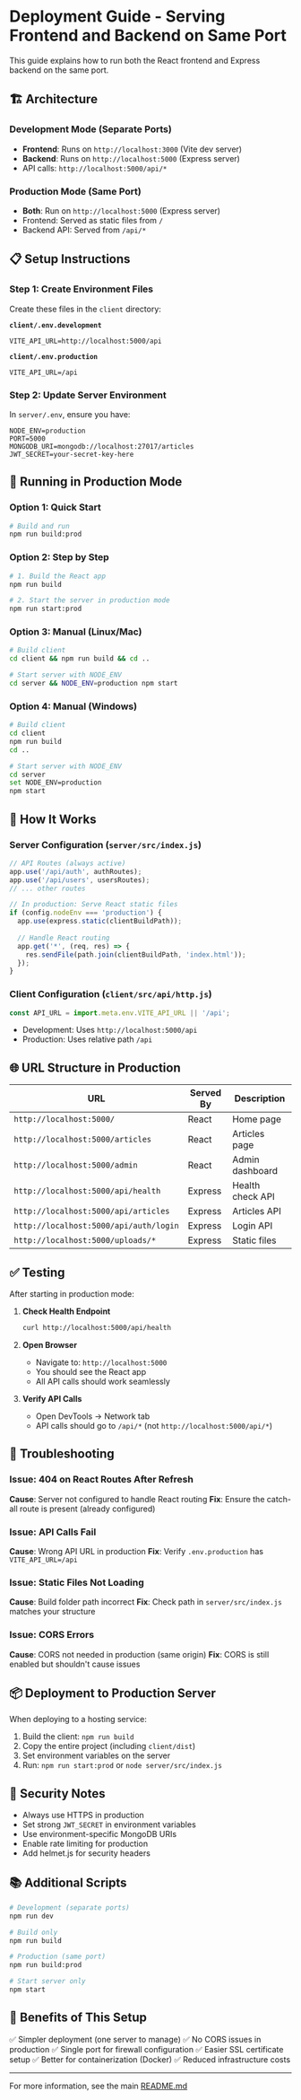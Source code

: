 # Deployment Guide - Serving Frontend and Backend on Same Port

This guide explains how to run both the React frontend and Express backend on the same port.

## 🏗️ Architecture

### Development Mode (Separate Ports)
- **Frontend**: Runs on `http://localhost:3000` (Vite dev server)
- **Backend**: Runs on `http://localhost:5000` (Express server)
- API calls: `http://localhost:5000/api/*`

### Production Mode (Same Port)
- **Both**: Run on `http://localhost:5000` (Express server)
- Frontend: Served as static files from `/`
- Backend API: Served from `/api/*`

## 📋 Setup Instructions

### Step 1: Create Environment Files

Create these files in the `client` directory:

**`client/.env.development`**
```env
VITE_API_URL=http://localhost:5000/api
```

**`client/.env.production`**
```env
VITE_API_URL=/api
```

### Step 2: Update Server Environment

In `server/.env`, ensure you have:
```env
NODE_ENV=production
PORT=5000
MONGODB_URI=mongodb://localhost:27017/articles
JWT_SECRET=your-secret-key-here
```

## 🚀 Running in Production Mode

### Option 1: Quick Start
```bash
# Build and run
npm run build:prod
```

### Option 2: Step by Step
```bash
# 1. Build the React app
npm run build

# 2. Start the server in production mode
npm run start:prod
```

### Option 3: Manual (Linux/Mac)
```bash
# Build client
cd client && npm run build && cd ..

# Start server with NODE_ENV
cd server && NODE_ENV=production npm start
```

### Option 4: Manual (Windows)
```bash
# Build client
cd client
npm run build
cd ..

# Start server with NODE_ENV
cd server
set NODE_ENV=production
npm start
```

## 🔧 How It Works

### Server Configuration (`server/src/index.js`)
```javascript
// API Routes (always active)
app.use('/api/auth', authRoutes);
app.use('/api/users', usersRoutes);
// ... other routes

// In production: Serve React static files
if (config.nodeEnv === 'production') {
  app.use(express.static(clientBuildPath));
  
  // Handle React routing
  app.get('*', (req, res) => {
    res.sendFile(path.join(clientBuildPath, 'index.html'));
  });
}
```

### Client Configuration (`client/src/api/http.js`)
```javascript
const API_URL = import.meta.env.VITE_API_URL || '/api';
```
- Development: Uses `http://localhost:5000/api`
- Production: Uses relative path `/api`

## 🌐 URL Structure in Production

| URL | Served By | Description |
|-----|-----------|-------------|
| `http://localhost:5000/` | React | Home page |
| `http://localhost:5000/articles` | React | Articles page |
| `http://localhost:5000/admin` | React | Admin dashboard |
| `http://localhost:5000/api/health` | Express | Health check API |
| `http://localhost:5000/api/articles` | Express | Articles API |
| `http://localhost:5000/api/auth/login` | Express | Login API |
| `http://localhost:5000/uploads/*` | Express | Static files |

## ✅ Testing

After starting in production mode:

1. **Check Health Endpoint**
   ```bash
   curl http://localhost:5000/api/health
   ```

2. **Open Browser**
   - Navigate to: `http://localhost:5000`
   - You should see the React app
   - All API calls should work seamlessly

3. **Verify API Calls**
   - Open DevTools → Network tab
   - API calls should go to `/api/*` (not `http://localhost:5000/api/*`)

## 🚨 Troubleshooting

### Issue: 404 on React Routes After Refresh
**Cause**: Server not configured to handle React routing
**Fix**: Ensure the catch-all route is present (already configured)

### Issue: API Calls Fail
**Cause**: Wrong API URL in production
**Fix**: Verify `.env.production` has `VITE_API_URL=/api`

### Issue: Static Files Not Loading
**Cause**: Build folder path incorrect
**Fix**: Check path in `server/src/index.js` matches your structure

### Issue: CORS Errors
**Cause**: CORS not needed in production (same origin)
**Fix**: CORS is still enabled but shouldn't cause issues

## 📦 Deployment to Production Server

When deploying to a hosting service:

1. Build the client: `npm run build`
2. Copy the entire project (including `client/dist`)
3. Set environment variables on the server
4. Run: `npm run start:prod` or `node server/src/index.js`

## 🔐 Security Notes

- Always use HTTPS in production
- Set strong `JWT_SECRET` in environment variables
- Use environment-specific MongoDB URIs
- Enable rate limiting for production
- Add helmet.js for security headers

## 📚 Additional Scripts

```bash
# Development (separate ports)
npm run dev

# Build only
npm run build

# Production (same port)
npm run build:prod

# Start server only
npm start
```

## 🎯 Benefits of This Setup

✅ Simpler deployment (one server to manage)
✅ No CORS issues in production
✅ Single port for firewall configuration
✅ Easier SSL certificate setup
✅ Better for containerization (Docker)
✅ Reduced infrastructure costs

---

For more information, see the main [README.md](./README.md)

